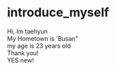 # introduce_myself
Hi, Im taehyun  
My Hometown is 'Busan"  
my age is 23 years old  
Thank you!  
YES new!
